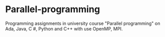 # Parallel-programming
Programming assignments in university course "Parallel programming" on Ada, Java, C #, Python and C++ with use OpenMP, MPI.
